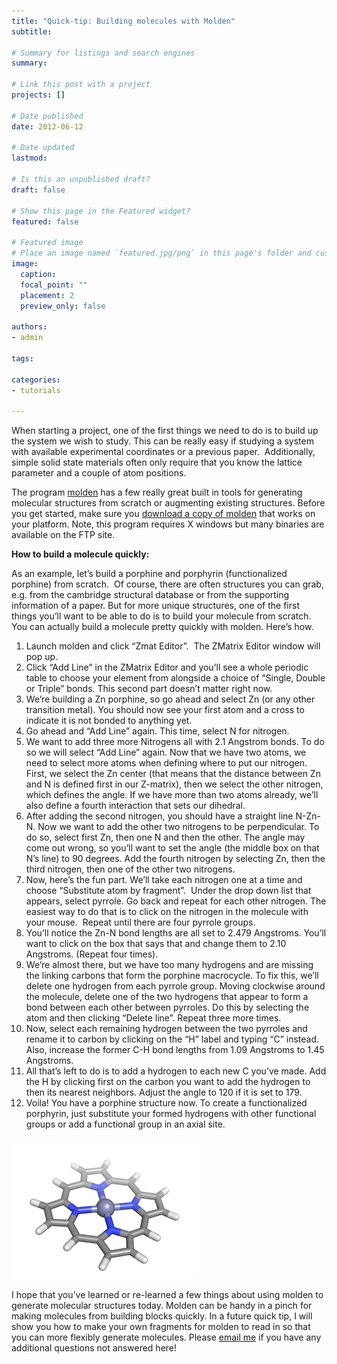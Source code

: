 ```yaml
---
title: "Quick-tip: Building molecules with Molden"
subtitle: 

# Summary for listings and search engines
summary: 

# Link this post with a project
projects: []

# Date published
date: 2012-06-12

# Date updated
lastmod: 

# Is this an unpublished draft?
draft: false

# Show this page in the Featured widget?
featured: false

# Featured image
# Place an image named `featured.jpg/png` in this page's folder and customize its options here.
image:
  caption: 
  focal_point: ""
  placement: 2
  preview_only: false

authors:
- admin

tags:

categories:
- tutorials

---
```

When starting a project, one of the first things we need to do is to build up the system we wish to study. This can be really easy if studying a system with available experimental coordinates or a previous paper.  Additionally, simple solid state materials often only require that you know the lattice parameter and a couple of atom positions.


The program [molden](http://www.cmbi.ru.nl/molden/ "http://www.cmbi.ru.nl/molden/") has a few really great built in tools for generating molecular structures from scratch or augmenting existing structures. Before you get started, make sure you [download a copy of molden](http://www.cmbi.ru.nl/molden/ "http://www.cmbi.ru.nl/molden/") that works on your platform. Note, this program requires X windows but many binaries are available on the FTP site.


**How to build a molecule quickly:**

As an example, let’s build a porphine and porphyrin (functionalized porphine) from scratch.  Of course, there are often structures you can grab, e.g. from the cambridge structural database or from the supporting information of a paper. But for more unique structures, one of the first things you’ll want to be able to do is to build your molecule from scratch. You can actually build a molecule pretty quickly with molden. Here’s how.

1. Launch molden and click “Zmat Editor”.  The ZMatrix Editor window will pop up.
2. Click “Add Line” in the ZMatrix Editor and you’ll see a whole periodic table to choose your element from alongside a choice of “Single, Double or Triple” bonds. This second part doesn’t matter right now.
3. We’re building a Zn porphine, so go ahead and select Zn (or any other transition metal). You should now see your first atom and a cross to indicate it is not bonded to anything yet.
4. Go ahead and “Add Line” again. This time, select N for nitrogen.
5. We want to add three more Nitrogens all with 2.1 Angstrom bonds. To do so we will select “Add Line” again. Now that we have two atoms, we need to select more atoms when defining where to put our nitrogen. First, we select the Zn center (that means that the distance between Zn and N is defined first in our Z-matrix), then we select the other nitrogen, which defines the angle. If we have more than two atoms already, we’ll also define a fourth interaction that sets our dihedral.
6. After adding the second nitrogen, you should have a straight line N-Zn-N. Now we want to add the other two nitrogens to be perpendicular. To do so, select first Zn, then one N and then the other. The angle may come out wrong, so you’ll want to set the angle (the middle box on that N’s line) to 90 degrees. Add the fourth nitrogen by selecting Zn, then the third nitrogen, then one of the other two nitrogens.
7. Now, here’s the fun part. We’ll take each nitrogen one at a time and choose “Substitute atom by fragment”.  Under the drop down list that appears, select pyrrole. Go back and repeat for each other nitrogen. The easiest way to do that is to click on the nitrogen in the molecule with your mouse.  Repeat until there are four pyrrole groups.
8. You’ll notice the Zn-N bond lengths are all set to 2.479 Angstroms. You’ll want to click on the box that says that and change them to 2.10 Angstroms. (Repeat four times).
9. We’re almost there, but we have too many hydrogens and are missing the linking carbons that form the porphine macrocycle. To fix this, we’ll delete one hydrogen from each pyrrole group. Moving clockwise around the molecule, delete one of the two hydrogens that appear to form a bond between each other between pyrroles. Do this by selecting the atom and then clicking “Delete line”. Repeat three more times.
10. Now, select each remaining hydrogen between the two pyrroles and rename it to carbon by clicking on the “H” label and typing “C” instead. Also, increase the former C-H bond lengths from 1.09 Angstroms to 1.45 Angstroms.
11. All that’s left to do is to add a hydrogen to each new C you’ve made. Add the H by clicking first on the carbon you want to add the hydrogen to then its nearest neighbors. Adjust the angle to 120 if it is set to 179.
12. Voila! You have a porphine structure now. To create a functionalized porphyrin, just substitute your formed hydrogens with other functional groups or add a functional group in an axial site.


![](porphine-0.png)

I hope that you’ve learned or re-learned a few things about using molden to generate molecular structures today. Molden can be handy in a pinch for making molecules from building blocks quickly. In a future quick tip, I will show you how to make your own fragments for molden to read in so that you can more flexibly generate molecules. Please [email me](mailto:hjkulik@mit.edu?subject=Questions%20about%20molden%20quick%20tip "mailto:hjkulik@mit.edu?subject=Questions about molden quick tip") if you have any additional questions not answered here!



